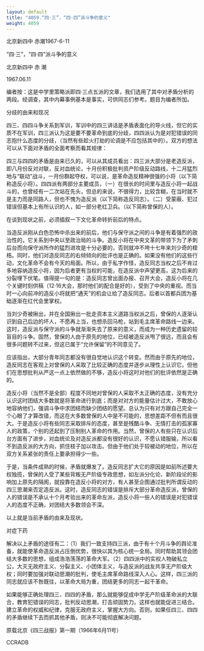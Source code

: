 ```yaml
---
layout: default
title: "4059.“四·三”，“四·四”派斗争的意义"
weight: 4059
---
```


北京新四中 赤潮1967-6-11

“四·三”，“四·四”派斗争的意义

北京新四中 赤  潮

1967.06.11

编者按：这是中学里策略派即四·三点五派的文章，我们选用了其中对矛盾分析的两段。经调查，其中内幕事例基本是事实，可供同志们参考。题目为编者所加。

分歧的由来和现况

四三、四四斗争关系到军训，军训中的四三讲话是矛盾表面化的导火线，但它的实质不在军训，四三派认为这是要不要革命到底的分歧，四四派认为是对犯错误的同志抱什么态度的分歧，（当然有些趁火打劫的论调是不应包括其中的）。双方的想法可以从下面对矛盾的全面考察而看其规律：

四三与四四的矛盾是由来已久的，可以从其成员看出：四三派大部分是老造反派，即八月份反对对联，反对血统论，十月份积极批判资产阶级反动路线，十二月猛烈地与“联动”战斗，一月份群起夺权，可以说，是革命造反精神很强的小将（以下简称造反小将）。四四派有两部分主要成员，（一）在很长的时间里与造反小将一起战斗的，也曾经有一二次站在先头，但总的来说，不很得力，比较含糊，在当时就不是主力而是同路人，但也不愧为造反派（以下简称造反同志）。（二）受蒙蔽、犯过错误但基本上有所认识的人，如一部分老红卫兵。（以下简称曾保的人）。

在谈到现状之前，必须插叙一下文化革命转折前后的特点。

当造反派刚从白色恐怖中杀出来的前后，他们与保守派之间的斗争是有着强烈的政治性的，它关系到中央以至政治局的斗争。造反小将在中央文革的带领下为了矛刺后台而向保守派所作的猛烈进攻是十分必要的，否则就冲不垮十七年来刘少奇的桎梏。同时，他们对造反同志的右倾倾向的批评也是正确的。如果没有他们的这些行动，文化革命不会有今天的局面。所以，由于私字作怪，造反同志当权之后不肯过多地容纳造反小将，因为后者更有当权的可能，在造反派中声望更高，这为后来的分裂埋下伏笔。值得提一句的是：造反同志曾出面办报、召开大会，造反小将在几个关键时刻供稿（12·16大会，那时他们的配合是好的），受到了中央的重视。而当时一心向前冲的造反小将就把“通天”的机会让给了造反同志。后者以首都兵团为基础逐渐在红代会里掌权。

当刘少奇被揪出，并在全国揪出一批走资本主义道路当权派之后，曾保的人逐渐认识到自己后边的坏人，不愿再上当，也想杀回马枪，站到毛主席革命路线一边来。这时，造反派与保守派的斗争就渐渐失去了原来的意义，而成为一种历史遗留的较盲目的斗争。固然，曾保的人由于原先的地位，已经被造反派甩了很远，而且会有很多问题转不过来，但这已属于“允许保留”的不同意见了。

应该指出，大部分青年同志都没有很自觉地认识这个转变。然而由于原先的地位，造反同志在客观上对曾保的人采取了比较正确的态度并逐步从理性上认识它。但他们在思想批判从严这一点上依然做的不够，造反小将这时对他们的批评依然是正确的。

造反小将（当然不是全部）程度不同地对曾保的人采取不太正确的态度，没有充分认识这时团结大多数就是将革命进行到底；而是对对方的能量估计过大，不敢放心地容纳他们，强调斗争中求团结而缺少团结的愿望。总认为只有对方跟自己完全一个心眼了才算改错，而这在大多数曾保的人中是不可能的，思想差距不但有而且很大。于是造反小将有些同志采取排斥的态度，甚至是残酷斗争、无情打击的孤家寡人的政策，个别的还起到了压制别人革命的作用。当然，曾保的人有些只在认识后台方面有了进步，对血统论及对造反派都没有很好的认识，不愿认错服输，所以看不到造反派的大方向，抓住枝子加以攻击。但由于他们处于较被动的地位，所以在双方关系紧张的责任上要承担得少一些。

于是，当条件成熟的时候，矛盾就爆发了。造反同志扩大它的原因是如前所述要大权独揽，曾保的人受了某些背叛无产阶级专政思想，如左派分化论、新阶段论的影响加上原先的隔阂，就投靠在造反小将的对方，有人甚至企图通过批判所谓反动的四三思潮来否定造反派。这时，造反同志的错误是排斥大部分革命造反派，曾保的人的错误是不承认十个月考验出来的革命左派，造反小将一些人的错误是对犯错误人的态度不正确，对团结大多数领会不深。

以上就是当前矛盾的由来及现状。

对症下药

解决以上矛盾的途径有二：（1）我们一致支持四三派，由于有十个月斗争的舆论准备，就能使革命造反派占压倒优势，很快以其为核心统一全局。同时帮助其领会团结大多数的思想，组成浩浩荡荡的革命大军。（2）四四派中的实权人物破私立公，大灭无政府主义、分裂主义、小团体主义，与造反派的战友共享无产阶级大权；同时要加强对联动思潮的批判，使毛主席革命路线深入人心。这样，四三派的同志就应该不咎既往，以革命大局为重，团结更多的同志一起干革命。

如果能够正确处理四三、四四的矛盾，那么就能够促成中学无产阶级革命派的大联合，教育犯错误的同志，批判反动思潮，打击顽固势力。这样也就能促进三结合。建立革命的权威和纪律，克服无政府主义，掌握大方向。否则，如果任四三、四四的矛盾继续下去而抓其他矛盾，则决不可能彻底解决问题。

原载北京《四三战报》第一期（1966年6月11号）

CCRADB


